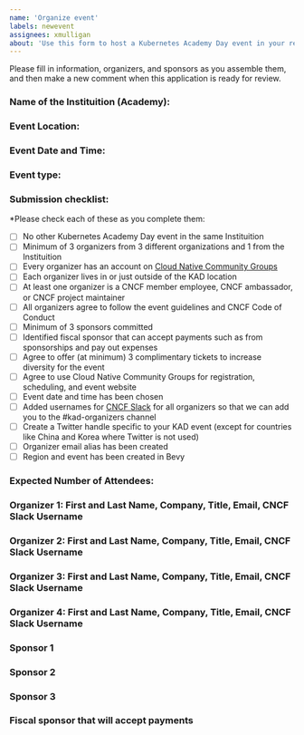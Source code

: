 ```yaml
---
name: 'Organize event'
labels: newevent
assignees: xmulligan
about: 'Use this form to host a Kubernetes Academy Day event in your region'
---
```


Please fill in information, organizers, and sponsors as you assemble them, and then make a new comment when this application is ready for review.

### Name of the Instituition (Academy):

### Event Location:

### Event Date and Time:

### Event type: 
<!-- chose virtual, hybrid, or in person -->
### Submission checklist:

*Please check each of these as you complete them:

* [ ] No other Kubernetes Academy Day event in the same Instituition 
* [ ] Minimum of 3 organizers from 3 different organizations and 1 from the Instituition
* [ ] Every organizer has an account on [Cloud Native Community Groups](https://community.cncf.io/)
* [ ] Each organizer lives in or just outside of the KAD location
* [ ] At least one organizer is a CNCF member employee, CNCF ambassador, or CNCF project maintainer
* [ ] All organizers agree to follow the event guidelines and CNCF Code of Conduct
* [ ] Minimum of 3 sponsors committed
* [ ] Identified fiscal sponsor that can accept payments such as from sponsorships and pay out expenses
* [ ] Agree to offer (at minimum) 3 complimentary tickets to increase diversity for the event
* [ ] Agree to use Cloud Native Community Groups for registration, scheduling, and event website
* [ ] Event date and time has been chosen
* [ ] Added usernames for [CNCF Slack](https://slack.cncf.io/) for all organizers so that we can add you to the #kad-organizers channel
* [ ] Create a Twitter handle specific to your KAD event (except for countries like China and Korea where Twitter is not used) 
* [ ] Organizer email alias has been created
* [ ] Region and event has been created in Bevy

### Expected Number of Attendees:

### Organizer 1: First and Last Name, Company, Title, Email, CNCF Slack Username
### Organizer 2: First and Last Name, Company, Title, Email, CNCF Slack Username
### Organizer 3: First and Last Name, Company, Title, Email, CNCF Slack Username
### Organizer 4: First and Last Name, Company, Title, Email, CNCF Slack Username

### Sponsor 1
### Sponsor 2
### Sponsor 3

### Fiscal sponsor that will accept payments
